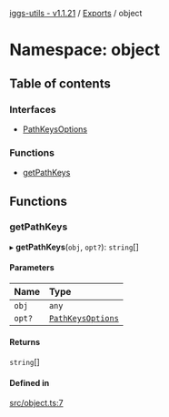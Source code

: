 [iggs-utils - v1.1.21](../README.md) / [Exports](../modules.md) / object

# Namespace: object

## Table of contents

### Interfaces

- [PathKeysOptions](../interfaces/object.PathKeysOptions.md)

### Functions

- [getPathKeys](object.md#getpathkeys)

## Functions

### getPathKeys

▸ **getPathKeys**(`obj`, `opt?`): `string`[]

#### Parameters

| Name | Type |
| :------ | :------ |
| `obj` | `any` |
| `opt?` | [`PathKeysOptions`](../interfaces/object.PathKeysOptions.md) |

#### Returns

`string`[]

#### Defined in

[src/object.ts:7](https://github.com/alexrr2iggs/bundutils/blob/cefd848/src/object.ts#L7)

